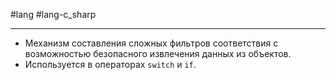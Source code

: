 #lang #lang-c_sharp

---
- Механизм составления сложных фильтров соответствия с возможностью безопасного извлечения данных из объектов.
- Используется в операторах `switch` и `if`.
